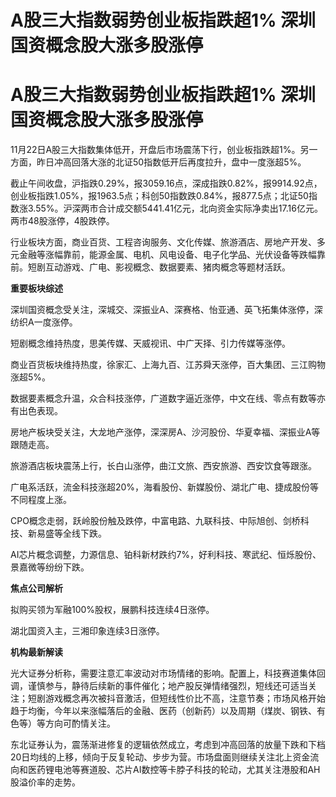 # A股三大指数弱势创业板指跌超1% 深圳国资概念股大涨多股涨停

# A股三大指数弱势创业板指跌超1% 深圳国资概念股大涨多股涨停

11月22日A股三大指数集体低开，开盘后市场震荡下行，创业板指跌超1%。另一方面，昨日冲高回落大涨的北证50指数低开后再度拉升，盘中一度涨超5%。

截止午间收盘，沪指跌0.29%，报3059.16点，深成指跌0.82%，报9914.92点，创业板指跌1.05%，报1963.5点；科创50指数跌0.84%，报877.5点；北证50指数涨3.55%。沪深两市合计成交额5441.41亿元，北向资金实际净卖出17.16亿元。两市48股涨停，4股跌停。

行业板块方面，商业百货、工程咨询服务、文化传媒、旅游酒店、房地产开发、多元金融等涨幅靠前，能源金属、电机、风电设备、电子化学品、光伏设备等跌幅靠前。短剧互动游戏、广电、影视概念、数据要素、猪肉概念等题材活跃。

**重要板块综述**

深圳国资概念受关注，深城交、深振业A、深赛格、怡亚通、英飞拓集体涨停，深纺织A一度涨停。

短剧概念维持热度，思美传媒、天威视讯、中广天择、引力传媒等涨停。

商业百货板块维持热度，徐家汇、上海九百、江苏舜天涨停，百大集团、三江购物涨超5%。

数据要素概念升温，众合科技涨停，广道数字逼近涨停，中文在线、零点有数等亦有出色表现。

房地产板块受关注，大龙地产涨停，深深房A、沙河股份、华夏幸福、深振业A等跟随走高。

旅游酒店板块震荡上行，长白山涨停，曲江文旅、西安旅游、西安饮食等跟涨。

广电系活跃，流金科技涨超20%，海看股份、新媒股份、湖北广电、捷成股份等不同程度上涨。

CPO概念走弱，跃岭股份触及跌停，中富电路、九联科技、中际旭创、剑桥科技、新易盛等全线下跌。

AI芯片概念调整，力源信息、铂科新材跌约7%，好利科技、寒武纪、恒烁股份、景嘉微等纷纷下跌。

**焦点公司解析**

拟购买领为军融100%股权，展鹏科技连续4日涨停。

湖北国资入主，三湘印象连续3日涨停。

**机构最新解读**

光大证券分析称，需要注意汇率波动对市场情绪的影响。配置上，科技赛道集体回调，谨慎参与，静待后续新的事件催化；地产股反弹情绪强烈，短线还可适当关注；短剧游戏概念再次被抖音激活，但短线性价比不高，注意节奏；市场风格开始趋于均衡，今年以来涨幅落后的金融、医药（创新药）以及周期（煤炭、钢铁、有色等）等方向可酌情关注。

东北证券认为，震荡渐进修复的逻辑依然成立，考虑到冲高回落的放量下跌和下档20日均线的上移，倾向于反复轮动、步步为营。市场盘面则继续关注北上资金流向和医药锂电池等赛道股、芯片AI数控等卡脖子科技的轮动，尤其关注港股和AH股溢价率的走势。

